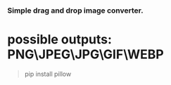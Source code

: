 ### Simple drag and drop image converter.

# possible outputs: PNG\JPEG\JPG\GIF\WEBP

> pip install pillow
